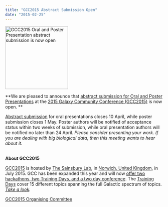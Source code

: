 ```yaml
---
title: "GCC2015 Abstract Submission Open"
date: "2015-02-25"
---
```

<div class='left'><a href='http://gcc2015.tsl.ac.uk/Abstracts'><img src="/images/logos/GCC2015AbstractsOpen.png" alt="GCC2015 Oral and Poster Presentation abstract submission is now open" width="200" /></a></div>

**We are pleased to announce that [abstract submission for Oral and Poster Presentations](http://gcc2015.tsl.ac.uk/Abstracts) at the [2015 Galaxy Community Conference (GCC2015)](http://gcc2015.tsl.ac.uk/) is now open.  **

[Abstract submission](http://gcc2015.tsl.ac.uk/Abstracts) for oral presentations closes 10 April, while poster submission closes 1 May. Poster authors will be notified of acceptance status within two weeks of submission, while oral presentation authors will be notified no later than 24 April.  *Please consider presenting your work. If you are dealing with big biological data, then this meeting wants to hear about it.*
<br /><br />

**About GCC2015**

[GCC2015](http://gcc2015.tsl.ac.uk/) is hosted by [The Sainsbury Lab](http://www.tsl.ac.uk/), in [Norwich, United Kingdom](http://www.visitnorwich.co.uk/), in July 2015. GCC has been expanded this year and will now [offer two hackathons, two Training Days, and a two day conference](http://gcc2015.tsl.ac.uk/programme/).  The [Training Days](http://gcc2015.tsl.ac.uk/training-day/) cover 15 different topics spanning the full Galactic spectrum of topics.  *[Take a look](http://gcc2015.tsl.ac.uk/programme/).*

[GCC2015 Organising Committee](http://gcc2015.tsl.ac.uk/organisers/)
